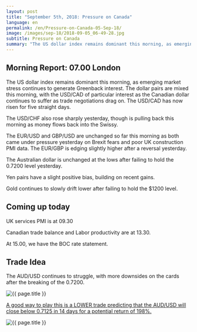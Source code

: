 ```yaml
---
layout: post
title: "September 5th, 2018: Pressure on Canada"
language: en
permalink: /en/Pressure-on-Canada-05-Sep-18/
image: /images/sep-18/2018-09-05_06-49-28.jpg
subtitle: Pressure on Canada
summary: "The US dollar index remains dominant this morning, as emerging market stress continues to generate Greenback interest. The dollar pairs are mixed this morning, with the USD/CAD of particular interest as the Canadian dollar continues to suffer as trade negotiations drag on"
---
```

## Morning Report: 07.00 London

The US dollar index remains dominant this morning, as emerging market stress continues to generate Greenback interest. The dollar pairs are mixed this morning, with the USD/CAD of particular interest as the Canadian dollar continues to suffer as trade negotiations drag on. The USD/CAD has now risen for five straight days. 

The USD/CHF also rose sharply yesterday, though is pulling back this morning as money flows back into the Swissy. 

The EUR/USD and GBP/USD are unchanged so far this morning as both came under pressure yesterday on Brexit fears and poor UK construction PMI data. The EUR/GBP is edging slightly higher after a reversal yesterday. 

The Australian dollar is unchanged at the lows after failing to hold the 0.7200 level yesterday. 

Yen pairs have a slight positive bias, building on recent gains. 

Gold continues to slowly drift lower after failing to hold the $1200 level. 

## Coming up today

UK services PMI is at 09.30

Canadian trade balance and Labor productivity are at 13.30. 

At 15.00, we have the BOC rate statement. 

## Trade Idea

The AUD/USD continues to struggle, with more downsides on the cards after the breaking of the 0.7200.

<img class="post-image" src="{{ site.url }}/images/sep-18/2018-09-05_06-49-28.jpg" alt="{{ page.title }}" title="{{ page.title }}">

<a href="%LINK%%?currency=GBP&market=forex&underlying=frxAUDUSD&formname=higherlower&duration_units=d&duration_amount=14&expiry_type=duration&amount=10&amount_type=stake&barrier=0.7125" target="_blank">A good way to play this is a LOWER trade predicting that the AUD/USD will close below 0.7125 in 14 days for a potential return of 198%.</a>

<img class="post-image" src="{{ site.url }}/images/sep-18/2018-09-05_06-51-18.jpg" alt="{{ page.title }}" title="{{ page.title }}">